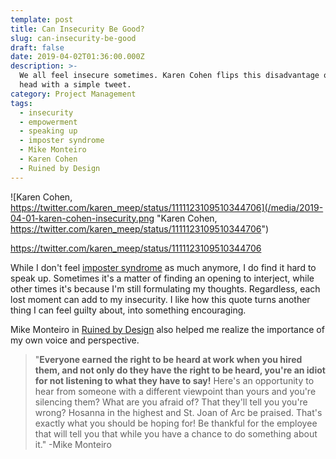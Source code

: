 ```yaml
---
template: post
title: Can Insecurity Be Good?
slug: can-insecurity-be-good
draft: false
date: 2019-04-02T01:36:00.000Z
description: >-
  We all feel insecure sometimes. Karen Cohen flips this disadvantage on its
  head with a simple tweet.
category: Project Management
tags:
  - insecurity
  - empowerment
  - speaking up
  - imposter syndrome
  - Mike Monteiro
  - Karen Cohen
  - Ruined by Design
---
```

![Karen Cohen, https://twitter.com/karen_meep/status/1111123109510344706](/media/2019-04-01-karen-cohen-insecurity.png "Karen Cohen, https://twitter.com/karen_meep/status/1111123109510344706")

https://twitter.com/karen_meep/status/1111123109510344706

While I don't feel [imposter syndrome](https://en.wikipedia.org/wiki/Impostor_syndrome) as much anymore, I do find it hard to speak up. Sometimes it's a matter of finding an opening to interject, while other times it's because I'm still formulating my thoughts. Regardless, each lost moment can add to my insecurity. I like how this quote turns another thing I can feel guilty about, into something encouraging.

Mike Monteiro in [Ruined by Design](https://www.ruinedby.design) also helped me realize the importance of my own voice and perspective.

> "**Everyone earned the right to be heard at work when you hired them, and not only do they have the right to be heard, you're an idiot for not listening to what they have to say!** Here's an opportunity to hear from someone with a different viewpoint than yours and you're silencing them? What are you afraid of? That they'll tell you you're wrong? Hosanna in the highest and St. Joan of Arc be praised. That's exactly what you should be hoping for! Be thankful for the employee that will tell you that while you have a chance to do something about it." -Mike Monteiro
